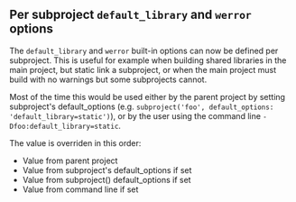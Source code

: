 ## Per subproject `default_library` and `werror` options

The `default_library` and `werror` built-in options can now be defined per subproject.
This is useful for example when building shared libraries in the main project,
but static link a subproject, or when the main project must build with no warnings
but some subprojects cannot.

Most of the time this would be used either by the parent project by setting
subproject's default_options (e.g. `subproject('foo', default_options: 'default_library=static')`),
or by the user using the command line `-Dfoo:default_library=static`.

The value is overriden in this order:
- Value from parent project
- Value from subproject's default_options if set
- Value from subproject() default_options if set
- Value from command line if set
